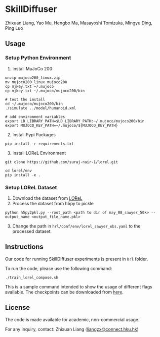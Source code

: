 # SkillDiffuser

Zhixuan Liang, Yao Mu, Hengbo Ma, Masayoshi Tomizuka, Mingyu Ding, Ping Luo

## Usage
### Setup Python Environment
1. Install MuJoCo 200
```shell
unzip mujoco200_linux.zip
mv mujoco200_linux mujoco200
cp mjkey.txt ~/.mujoco
cp mjkey.txt ~/.mujoco/mujoco200/bin

# test the install
cd ~/.mujoco/mujoco200/bin
./simulate ../model/humanoid.xml

# add environment variables
export LD_LIBRARY_PATH=$LD_LIBRARY_PATH:~/.mujoco/mujoco200/bin
export MUJOCO_KEY_PATH=~/.mujoco/${MUJOCO_KEY_PATH}
```
2. Install Pypi Packages
```shell
pip install -r requirements.txt
```
3. Install LOReL Environment
```shell
git clone https://github.com/suraj-nair-1/lorel.git

cd lorel/env
pip install -e .
```

### Setup LOReL Dataset
1. Download the dataset from [LOReL](https://drive.google.com/file/d/1pLnctqkOzyWZa1F1zTFqkNgUzSkUCtEv/view?usp=sharing)
2. Process the dataset from h5py to pickle
```shell
python h5py2pkl.py --root_path <path to dir of may_08_sawyer_50k> --output_name <output_file_name.pkl>
```
3. Change the path in `hrl/conf/env/lorel_sawyer_obs.yaml` to the processed dataset.

## Instructions

Our code for running SkillDiffuser experiments is present in `hrl` folder.

To run the code, please use the following command:

`./train_lorel_compose.sh`

This is a sample command intended to show the usage of different flags available. The checkpoints can be downloaded from [here](https://connecthkuhk-my.sharepoint.com/:f:/g/personal/liangzx_connect_hku_hk/Em3qBc3AxWpOkYR7Pgd7lnUBH0bkLsILMpgUX2Xg5l3YGg?e=QslO6n).

## License

The code is made available for academic, non-commercial usage.

For any inquiry, contact: Zhixuan Liang (liangzx@connect.hku.hk)
